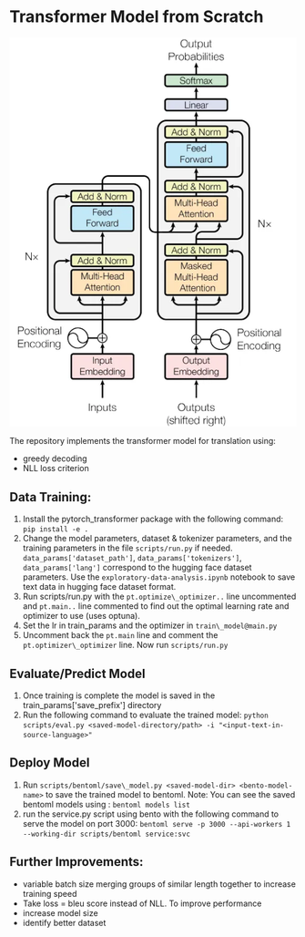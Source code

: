 # Transformer Model from Scratch

![transformer.png](https://github.com/ultimateabhi719/transformer_from_scratch/blob/24927be0521f4d741c1f1b5ad9bde7101c20e787/transformer.png)

The repository implements the transformer model for translation using: 
- greedy decoding 
- NLL loss criterion

## Data Training:
1. Install the pytorch\_transformer package with the following command:
`pip install -e .`
2. Change the model parameters, dataset & tokenizer parameters, and the training parameters in the file `scripts/run.py` if needed. `data_params['dataset_path']`, `data_params['tokenizers']`, `data_params['lang']` correspond to the hugging face dataset parameters. Use the `exploratory-data-analysis.ipynb` notebook to save text data in hugging face dataset format.
3. Run scripts/run.py with the `pt.optimize\_optimizer..` line uncommented and `pt.main..` line commented to find out the optimal learning rate and optimizer to use (uses optuna).
4. Set the lr in train\_params and the optimizer in `train\_model@main.py`
5. Uncomment back the `pt.main` line and comment the `pt.optimizer\_optimizer` line. Now run `scripts/run.py`

## Evaluate/Predict Model
1. Once training is complete the model is saved in the train\_params['save\_prefix'] directory
2. Run the following command to evaluate the trained model:
`python scripts/eval.py <saved-model-directory/path> -i "<input-text-in-source-language>"`

## Deploy Model
1. Run `scripts/bentoml/save\_model.py <saved-model-dir> <bento-model-name>` to save the trained model to bentoml. Note: You can see the saved bentoml models using : `bentoml models list` 
2. run the service.py script using bento with the following command to serve the model on port 3000:
`bentoml serve -p 3000 --api-workers 1 --working-dir scripts/bentoml service:svc`



## Further Improvements:
- variable batch size merging groups of similar length together to increase training speed
- Take loss = bleu score instead of NLL. To improve performance
- increase model size
- identify better dataset 
